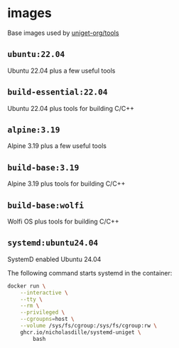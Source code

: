 # images

Base images used by [uniget-org/tools](https://github.com/uniget-org/tools)

## `ubuntu:22.04`

Ubuntu 22.04 plus a few useful tools

## `build-essential:22.04`

Ubuntu 22.04 plus tools for building C/C++

## `alpine:3.19`

Alpine 3.19 plus a few useful tools

## `build-base:3.19`

Alpine 3.19 plus tools for building C/C++

## `build-base:wolfi`

Wolfi OS plus tools for building C/C++

## `systemd:ubuntu24.04`

SystemD enabled Ubuntu 24.04

The following command starts systemd in the container:

```bash
docker run \
    --interactive \
    --tty \
    --rm \
    --privileged \
    --cgroupns=host \
    --volume /sys/fs/cgroup:/sys/fs/cgroup:rw \
    ghcr.io/nicholasdille/systemd-uniget \
        bash
```
